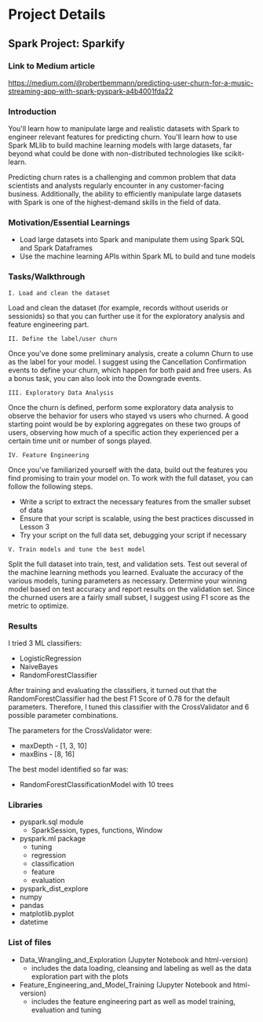 # Project Details
## Spark Project: Sparkify

### Link to Medium article

https://medium.com/@robertbemmann/predicting-user-churn-for-a-music-streaming-app-with-spark-pyspark-a4b4001fda22

### Introduction

You'll learn how to manipulate large and realistic datasets with Spark to engineer relevant features for predicting churn. You'll learn how to use Spark MLlib to build machine learning models with large datasets, far beyond what could be done with non-distributed technologies like scikit-learn.

Predicting churn rates is a challenging and common problem that data scientists and analysts regularly encounter in any customer-facing business. 
Additionally, the ability to efficiently manipulate large datasets with Spark is one of the highest-demand skills in the field of data.

### Motivation/Essential Learnings

 * Load large datasets into Spark and manipulate them using Spark SQL and Spark Dataframes
 * Use the machine learning APIs within Spark ML to build and tune models

### Tasks/Walkthrough

`I. Load and clean the dataset`

Load and clean the dataset (for example, records without userids or sessionids) so that you can further use it for the exploratory analysis and feature engineering part.

`II. Define the label/user churn`

Once you've done some preliminary analysis, create a column Churn to use as the label for your model. 
I suggest using the Cancellation Confirmation events to define your churn, which happen for both paid and free users. 
As a bonus task, you can also look into the Downgrade events.

`III. Exploratory Data Analysis`

Once the churn is defined, perform some exploratory data analysis to observe the behavior for users who stayed vs users who churned. 
A good starting point would be by exploring aggregates on these two groups of users, observing how much of a specific action they experienced per a certain time unit or number of songs played.

`IV. Feature Engineering`

Once you've familiarized yourself with the data, build out the features you find promising to train your model on. 
To work with the full dataset, you can follow the following steps.

 * Write a script to extract the necessary features from the smaller subset of data
 * Ensure that your script is scalable, using the best practices discussed in Lesson 3
 * Try your script on the full data set, debugging your script if necessary

`V. Train models and tune the best model`

Split the full dataset into train, test, and validation sets. Test out several of the machine learning methods you learned. 
Evaluate the accuracy of the various models, tuning parameters as necessary. 
Determine your winning model based on test accuracy and report results on the validation set. 
Since the churned users are a fairly small subset, I suggest using F1 score as the metric to optimize.

### Results
I tried 3 ML classifiers:
* LogisticRegression
* NaiveBayes
* RandomForestClassifier

After training and evaluating the classifiers, it turned out that the RandomForestClassifier had the best F1 Score of 0.78 for the default parameters.
Therefore, I tuned this classifier with the CrossValidator and 6 possible parameter combinations.

The parameters for the CrossValidator were:
* maxDepth - [1, 3, 10]
* maxBins - [8, 16]

The best model identified so far was:
* RandomForestClassificationModel with 10 trees


### Libraries
* pyspark.sql module
  * SparkSession, types, functions, Window
* pyspark.ml package
  * tuning
  * regression
  * classification
  * feature
  * evaluation
* pyspark_dist_explore
* numpy
* pandas
* matplotlib.pyplot
* datetime

### List of files
* Data_Wrangling_and_Exploration (Jupyter Notebook and html-version)
  * includes the data loading, cleansing and labeling as well as the data exploration part with the plots
* Feature_Engineering_and_Model_Training (Jupyter Notebook and html-version)
  * includes the feature engineering part as well as model training, evaluation and tuning